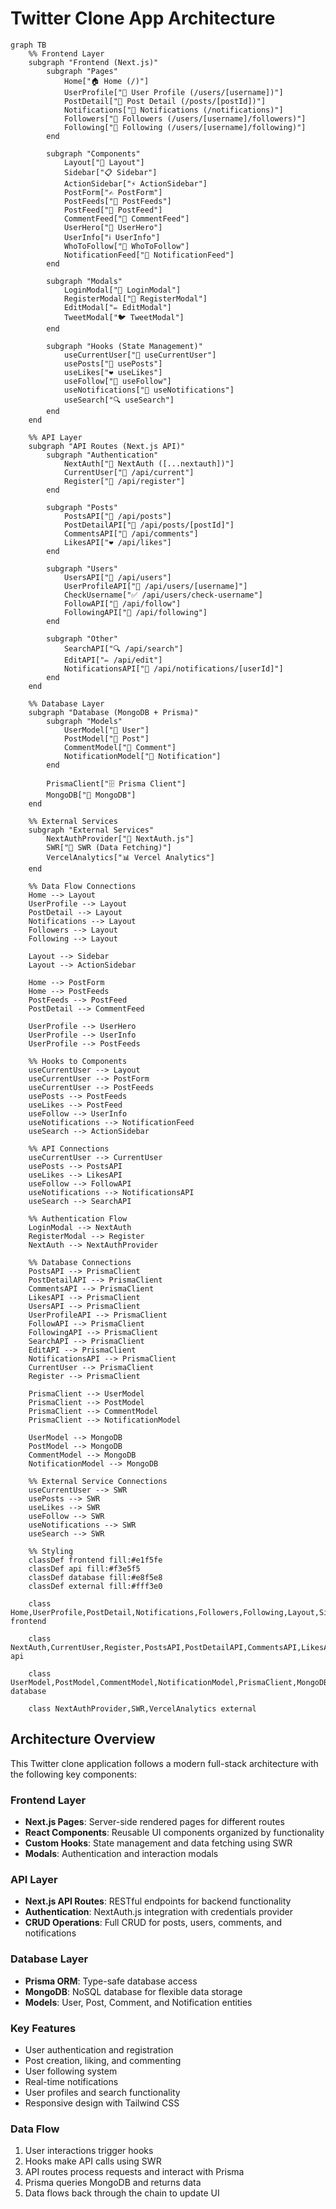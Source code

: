 # Twitter Clone App Architecture

```mermaid
graph TB
    %% Frontend Layer
    subgraph "Frontend (Next.js)"
        subgraph "Pages"
            Home["🏠 Home (/)"]
            UserProfile["👤 User Profile (/users/[username])"]
            PostDetail["📝 Post Detail (/posts/[postId])"]
            Notifications["🔔 Notifications (/notifications)"]
            Followers["👥 Followers (/users/[username]/followers)"]
            Following["👥 Following (/users/[username]/following)"]
        end

        subgraph "Components"
            Layout["📱 Layout"]
            Sidebar["📋 Sidebar"]
            ActionSidebar["⚡ ActionSidebar"]
            PostForm["✍️ PostForm"]
            PostFeeds["📰 PostFeeds"]
            PostFeed["📄 PostFeed"]
            CommentFeed["💬 CommentFeed"]
            UserHero["🦸 UserHero"]
            UserInfo["ℹ️ UserInfo"]
            WhoToFollow["👥 WhoToFollow"]
            NotificationFeed["🔔 NotificationFeed"]
        end

        subgraph "Modals"
            LoginModal["🔐 LoginModal"]
            RegisterModal["📝 RegisterModal"]
            EditModal["✏️ EditModal"]
            TweetModal["🐦 TweetModal"]
        end

        subgraph "Hooks (State Management)"
            useCurrentUser["👤 useCurrentUser"]
            usePosts["📰 usePosts"]
            useLikes["❤️ useLikes"]
            useFollow["👥 useFollow"]
            useNotifications["🔔 useNotifications"]
            useSearch["🔍 useSearch"]
        end
    end

    %% API Layer
    subgraph "API Routes (Next.js API)"
        subgraph "Authentication"
            NextAuth["🔐 NextAuth ([...nextauth])"]
            CurrentUser["👤 /api/current"]
            Register["📝 /api/register"]
        end

        subgraph "Posts"
            PostsAPI["📰 /api/posts"]
            PostDetailAPI["📝 /api/posts/[postId]"]
            CommentsAPI["💬 /api/comments"]
            LikesAPI["❤️ /api/likes"]
        end

        subgraph "Users"
            UsersAPI["👤 /api/users"]
            UserProfileAPI["👤 /api/users/[username]"]
            CheckUsername["✅ /api/users/check-username"]
            FollowAPI["👥 /api/follow"]
            FollowingAPI["👥 /api/following"]
        end

        subgraph "Other"
            SearchAPI["🔍 /api/search"]
            EditAPI["✏️ /api/edit"]
            NotificationsAPI["🔔 /api/notifications/[userId]"]
        end
    end

    %% Database Layer
    subgraph "Database (MongoDB + Prisma)"
        subgraph "Models"
            UserModel["👤 User"]
            PostModel["📰 Post"]
            CommentModel["💬 Comment"]
            NotificationModel["🔔 Notification"]
        end

        PrismaClient["🗄️ Prisma Client"]
        MongoDB["🍃 MongoDB"]
    end

    %% External Services
    subgraph "External Services"
        NextAuthProvider["🔐 NextAuth.js"]
        SWR["📡 SWR (Data Fetching)"]
        VercelAnalytics["📊 Vercel Analytics"]
    end

    %% Data Flow Connections
    Home --> Layout
    UserProfile --> Layout
    PostDetail --> Layout
    Notifications --> Layout
    Followers --> Layout
    Following --> Layout

    Layout --> Sidebar
    Layout --> ActionSidebar

    Home --> PostForm
    Home --> PostFeeds
    PostFeeds --> PostFeed
    PostDetail --> CommentFeed

    UserProfile --> UserHero
    UserProfile --> UserInfo
    UserProfile --> PostFeeds

    %% Hooks to Components
    useCurrentUser --> Layout
    useCurrentUser --> PostForm
    useCurrentUser --> PostFeeds
    usePosts --> PostFeeds
    useLikes --> PostFeed
    useFollow --> UserInfo
    useNotifications --> NotificationFeed
    useSearch --> ActionSidebar

    %% API Connections
    useCurrentUser --> CurrentUser
    usePosts --> PostsAPI
    useLikes --> LikesAPI
    useFollow --> FollowAPI
    useNotifications --> NotificationsAPI
    useSearch --> SearchAPI

    %% Authentication Flow
    LoginModal --> NextAuth
    RegisterModal --> Register
    NextAuth --> NextAuthProvider

    %% Database Connections
    PostsAPI --> PrismaClient
    PostDetailAPI --> PrismaClient
    CommentsAPI --> PrismaClient
    LikesAPI --> PrismaClient
    UsersAPI --> PrismaClient
    UserProfileAPI --> PrismaClient
    FollowAPI --> PrismaClient
    FollowingAPI --> PrismaClient
    SearchAPI --> PrismaClient
    EditAPI --> PrismaClient
    NotificationsAPI --> PrismaClient
    CurrentUser --> PrismaClient
    Register --> PrismaClient

    PrismaClient --> UserModel
    PrismaClient --> PostModel
    PrismaClient --> CommentModel
    PrismaClient --> NotificationModel

    UserModel --> MongoDB
    PostModel --> MongoDB
    CommentModel --> MongoDB
    NotificationModel --> MongoDB

    %% External Service Connections
    useCurrentUser --> SWR
    usePosts --> SWR
    useLikes --> SWR
    useFollow --> SWR
    useNotifications --> SWR
    useSearch --> SWR

    %% Styling
    classDef frontend fill:#e1f5fe
    classDef api fill:#f3e5f5
    classDef database fill:#e8f5e8
    classDef external fill:#fff3e0

    class Home,UserProfile,PostDetail,Notifications,Followers,Following,Layout,Sidebar,ActionSidebar,PostForm,PostFeeds,PostFeed,CommentFeed,UserHero,UserInfo,WhoToFollow,NotificationFeed,LoginModal,RegisterModal,EditModal,TweetModal,useCurrentUser,usePosts,useLikes,useFollow,useNotifications,useSearch frontend

    class NextAuth,CurrentUser,Register,PostsAPI,PostDetailAPI,CommentsAPI,LikesAPI,UsersAPI,UserProfileAPI,CheckUsername,FollowAPI,FollowingAPI,SearchAPI,EditAPI,NotificationsAPI api

    class UserModel,PostModel,CommentModel,NotificationModel,PrismaClient,MongoDB database

    class NextAuthProvider,SWR,VercelAnalytics external
```

## Architecture Overview

This Twitter clone application follows a modern full-stack architecture with the following key components:

### Frontend Layer

- **Next.js Pages**: Server-side rendered pages for different routes
- **React Components**: Reusable UI components organized by functionality
- **Custom Hooks**: State management and data fetching using SWR
- **Modals**: Authentication and interaction modals

### API Layer

- **Next.js API Routes**: RESTful endpoints for backend functionality
- **Authentication**: NextAuth.js integration with credentials provider
- **CRUD Operations**: Full CRUD for posts, users, comments, and notifications

### Database Layer

- **Prisma ORM**: Type-safe database access
- **MongoDB**: NoSQL database for flexible data storage
- **Models**: User, Post, Comment, and Notification entities

### Key Features

- User authentication and registration
- Post creation, liking, and commenting
- User following system
- Real-time notifications
- User profiles and search functionality
- Responsive design with Tailwind CSS

### Data Flow

1. User interactions trigger hooks
2. Hooks make API calls using SWR
3. API routes process requests and interact with Prisma
4. Prisma queries MongoDB and returns data
5. Data flows back through the chain to update UI
